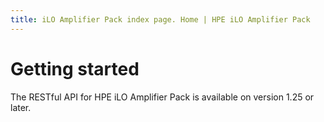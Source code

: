 ```yaml
---
title: iLO Amplifier Pack index page. Home | HPE iLO Amplifier Pack
---
```


# Getting started

The RESTful API for HPE iLO Amplifier Pack is available on version 1.25 or later.
